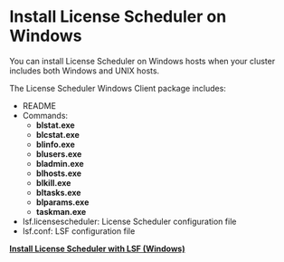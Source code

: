 # Install License Scheduler on Windows

You can install License Scheduler on Windows hosts when your cluster includes both Windows and UNIX hosts.

The License Scheduler Windows Client package includes:

- README
- Commands:
  - **blstat.exe**
  - **blcstat.exe**
  - **blinfo.exe**
  - **blusers.exe**
  - **bladmin.exe**
  - **blhosts.exe**
  - **blkill.exe**
  - **bltasks.exe**
  - **blparams.exe**
  - **taskman.exe**
- lsf.licensescheduler: License Scheduler configuration file
- lsf.conf: LSF configuration file

**[Install License Scheduler with LSF (Windows)](https://www.ibm.com/support/knowledgecenter/SSWRJV_10.1.0/license_scheduler/install_ls_windows_lsf.html?view=kc)**